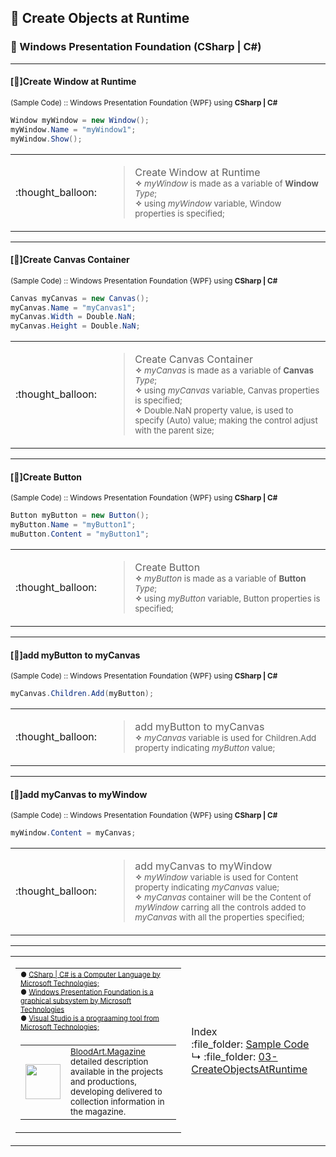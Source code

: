 ## :open_file_folder: Create Objects at Runtime
### :page_facing_up: Windows Presentation Foundation (CSharp | C#)<hr>

#### [:speech_balloon:]Create Window at Runtime
<sub>(Sample Code) :: Windows Presentation Foundation {WPF} using **CSharp | C#**</sub>
```c#
Window myWindow = new Window();
myWindow.Name = "myWindow1";
myWindow.Show();
```
<table>
<tr>
<td>:thought_balloon:</td>
<td>
<blockquote>Create Window at Runtime<br><sub><b>✧</b> <i>myWindow</i> is made as a variable of <b>Window</b> <i>Type</i>;</sub><br>
<sup><b>✧</b> using <i>myWindow</i> variable, Window properties is specified;</sup></blockquote>
</td>
</tr>
</table>
<hr>

#### [:speech_balloon:]Create Canvas Container
<sub>(Sample Code) :: Windows Presentation Foundation {WPF} using **CSharp | C#**</sub>
```c#
Canvas myCanvas = new Canvas();
myCanvas.Name = "myCanvas1";
myCanvas.Width = Double.NaN;
myCanvas.Height = Double.NaN;
```
<table>
<tr>
<td>:thought_balloon:</td>
<td>
<blockquote>Create Canvas Container<br><sub><b>✧</b> <i>myCanvas</i> is made as a variable of <b>Canvas</b> <i>Type</i>;</sub><br>
<sup><b>✧</b> using <i>myCanvas</i> variable, Canvas properties is specified;</sup><br>
<sup><b>✧</b>  Double.NaN property value, is used to specify (Auto) value; making the control adjust with the parent size;</sup></blockquote>
</td>
</tr>
</table>
<hr>

#### [:speech_balloon:]Create Button
<sub>(Sample Code) :: Windows Presentation Foundation {WPF} using **CSharp | C#**</sub>
```c#
Button myButton = new Button();
myButton.Name = "myButton1";
muButton.Content = "myButton1";
```
<table>
<tr>
<td>:thought_balloon:</td>
<td>
<blockquote>Create Button<br><sub><b>✧</b> <i>myButton</i> is made as a variable of <b>Button</b> <i>Type</i>;</sub><br>
<sup><b>✧</b> using <i>myButton</i> variable, Button properties is specified;</sup></blockquote>
</td>
</tr>
</table>
<hr>

#### [:speech_balloon:]add myButton to myCanvas
<sub>(Sample Code) :: Windows Presentation Foundation {WPF} using **CSharp | C#**</sub>
```c#
myCanvas.Children.Add(myButton);
```
<table>
<tr>
<td>:thought_balloon:</td>
<td>
<blockquote>add myButton to myCanvas<br><sub><b>✧</b> <i>myCanvas</i> variable is used for Children.Add property indicating <i>myButton</i> value;</sub></blockquote>
</td>
</tr>
</table>
<hr>

#### [:speech_balloon:]add myCanvas to myWindow
<sub>(Sample Code) :: Windows Presentation Foundation {WPF} using **CSharp | C#**</sub>
```c#
myWindow.Content = myCanvas;
```
<table>
<tr>
<td>:thought_balloon:</td>
<td>
<blockquote>add myCanvas to myWindow<br><sub><b>✧</b> <i>myWindow</i> variable is used for Content property indicating <i>myCanvas</i> value;</sub><br>
<sub><b>✧</b> <i>myCanvas</i> container will be the Content of <i>myWindow</i> carring all the controls added to <i>myCanvas</i> with all the properties specified;</sub></blockquote>
</td>
</tr>
</table>

<hr>

<table><tr><td><!--MainLeft-->
<table><tr><td><!--MainTop-->
<sup><sub>● <a href="https://en.wikipedia.org/wiki/C_Sharp_(programming_language)">CSharp | C# is a Computer Language by Microsoft Technologies;</a>
<br>● <a href="https://en.wikipedia.org/wiki/Windows_Presentation_Foundation">Windows Presentation Foundation is a graphical subsystem by Microsoft Technologies</a>
<br>● <a href="https://en.wikipedia.org/wiki/Microsoft_Visual_Studio">Visual Studio is a prograaming tool from Microsoft Technologies;</a></sub></sup></td></tr><tr><td>
<table><tr><td><!--MainBotton-->
<img src="https://i.imgur.com/4HoosJb.jpg" width="56" height="56"></td><td><sub><a href="https://bloodart-magazine.tumblr.com">BloodArt.Magazine</a></sub><br>
<sub>detailed description available in the projects and productions,</sub><br>
<sup>developing delivered to collection information in the magazine.</sup>
</td></tr></table></td></tr></tr></table></td>
<td><!--MainRight-->
  Index<br>
  :file_folder: <a href="https://github.com/DarkSystemCD/Sample-Code">Sample Code</a><br>
  ↳ :file_folder: <a href="https://github.com/DarkSystemCD/Sample-Code/tree/GitHub/03-CreateObjectsAtRuntime">03-CreateObjectsAtRuntime</a>
</td></tr></table>
